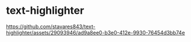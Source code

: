 # text-highlighter






https://github.com/stavares843/text-highlighter/assets/29093946/ad9a8ee0-b3e0-412e-9930-76454d3bb74e

